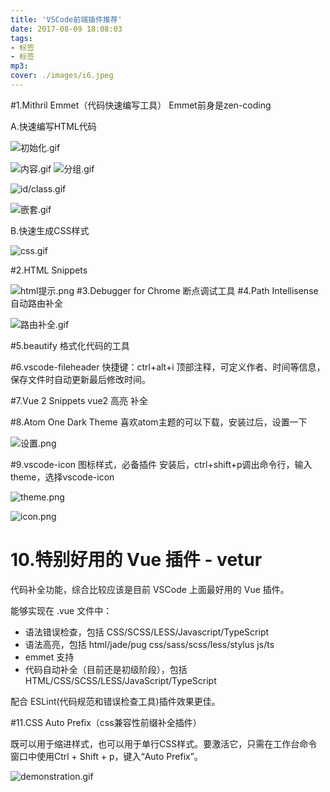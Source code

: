 ```yaml
---
title: 'VSCode前端插件推荐'
date: 2017-08-09 18:08:03
tags: 
- 标签
- 标签
mp3: 
cover: ./images/i6.jpeg
---
```


#1.Mithril Emmet（代码快速编写工具）
Emmet前身是zen-coding

A.快速编写HTML代码 

![初始化.gif](http://upload-images.jianshu.io/upload_images/2172404-08b865bb1b83300e.gif?imageMogr2/auto-orient/strip)

![内容.gif](http://upload-images.jianshu.io/upload_images/2172404-f67eb972fa20fd8d.gif?imageMogr2/auto-orient/strip)
![分组.gif](http://upload-images.jianshu.io/upload_images/2172404-aadbb4dc31aa55ed.gif?imageMogr2/auto-orient/strip)

![id/class.gif](http://upload-images.jianshu.io/upload_images/2172404-8aeb39eb40e42d06.gif?imageMogr2/auto-orient/strip)


![嵌套.gif](http://upload-images.jianshu.io/upload_images/2172404-e7ee9b43e1c05e11.gif?imageMogr2/auto-orient/strip)

B.快速生成CSS样式

![css.gif](http://upload-images.jianshu.io/upload_images/2172404-6369fbe5be783276.gif?imageMogr2/auto-orient/strip)

#2.HTML Snippets

![html提示.png](http://upload-images.jianshu.io/upload_images/2172404-48fafc732108bf6c.png?imageMogr2/auto-orient/strip%7CimageView2/2/w/1240)
#3.Debugger for Chrome
断点调试工具
#4.Path Intellisense
自动路由补全

![路由补全.gif](http://upload-images.jianshu.io/upload_images/2172404-3a22fa4f2c5bed0c.gif?imageMogr2/auto-orient/strip)

#5.beautify
格式化代码的工具

#6.vscode-fileheader
快捷键：ctrl+alt+i 
顶部注释，可定义作者、时间等信息，保存文件时自动更新最后修改时间。

#7.Vue 2 Snippets
vue2 高亮 补全

#8.Atom One Dark Theme
喜欢atom主题的可以下载，安装过后，设置一下

![设置.png](http://upload-images.jianshu.io/upload_images/2172404-f00d864f845fecab.png?imageMogr2/auto-orient/strip%7CimageView2/2/w/1240)


#9.vscode-icon
图标样式，必备插件
安装后，ctrl+shift+p调出命令行，输入theme，选择vscode-icon

![theme.png](http://upload-images.jianshu.io/upload_images/2172404-e0faa2a90f499b4d.png?imageMogr2/auto-orient/strip%7CimageView2/2/w/1240)


![icon.png](http://upload-images.jianshu.io/upload_images/2172404-d5f4bd3e3a98105f.png?imageMogr2/auto-orient/strip%7CimageView2/2/w/1240)


# 10.特别好用的 Vue 插件 - vetur
代码补全功能，综合比较应该是目前 VSCode 上面最好用的 Vue 插件。

能够实现在 .vue 文件中：

*   语法错误检查，包括 CSS/SCSS/LESS/Javascript/TypeScript
*   语法高亮，包括 html/jade/pug css/sass/scss/less/stylus js/ts
*   emmet 支持
*   代码自动补全（目前还是初级阶段），包括 HTML/CSS/SCSS/LESS/JavaScript/TypeScript

配合 ESLint(代码规范和错误检查工具)插件效果更佳。

#11.CSS Auto Prefix（css兼容性前缀补全插件）

既可以用于缩进样式，也可以用于单行CSS样式。要激活它，只需在工作台命令窗口中使用Ctrl + Shift + p，键入“Auto Prefix”。

![demonstration.gif](https://upload-images.jianshu.io/upload_images/2172404-5f9d916570b6cdfa.gif?imageMogr2/auto-orient/strip)